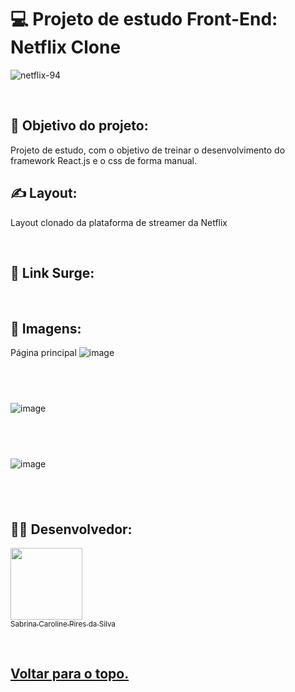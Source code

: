 <h1 id="top"> 💻 Projeto de estudo Front-End: Netflix Clone</h1>

![netflix-94](https://user-images.githubusercontent.com/99099328/208199504-575094a8-ca4f-4663-a3b9-e6b0cc2b57ac.png)

<br>
   
## :dart: Objetivo do projeto:
 Projeto de estudo, com o objetivo de treinar o desenvolvimento do framework React.js e o css de forma manual.

## ✍️ Layout:
  Layout clonado da plataforma de streamer da Netflix

<br>
  
## 🔗 Link Surge: 
<!--   - Acesse Rappi4 [clicando aqui.](https://ragged-yard.surge.sh/) -->

<br>  
  
## 📱 Imagens:

Página principal
![image](https://user-images.githubusercontent.com/99099328/208199711-8499e6e4-c5a5-46aa-afbd-a77c1df038e3.png)

## <br>

![image](https://user-images.githubusercontent.com/99099328/208199871-a12002c5-ae17-4150-993d-b60e733d4862.png)

## <br>

![image](https://user-images.githubusercontent.com/99099328/208199922-5699fc86-6932-4c64-a3f4-e0513b33a4d9.png)

## <br>

## 👨‍💻 Desenvolvedor:
[<img src="https://avatars.githubusercontent.com/u/99099328?v=4" width=115><br><sub>Sabrina Caroline Pires da Silva</sub>](https://github.com/sabrinapiress) 
  
<br>

<h2>
  <a href='#top'>Voltar para o topo.</a>
</h2>
